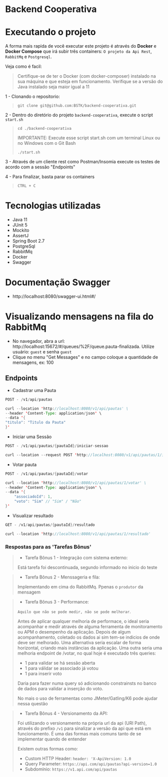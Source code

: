 # Backend Cooperativa

# Executando o projeto

A forma mais rapida de você executar este projeto é através do **Docker** e **Docker Compose** que irá subir três containers:
```O projeto da Api Rest```, ```RabbitMq``` e ```Postgresql```.     

Veja como é facil:

> Certifique-se de ter o Docker (com docker-composer) instalado na sua máquina e que esteja em funcionamento.
> Verifique se a versão do Java instalado seja maior igual a 11

1 - Clonando o repositorio:
> ```git clone git@github.com:BSTK/backend-cooperativa.git```

2 - Dentro do diretório do projeto ```backend-cooperativa```, execute o script ```start.sh```
> ```cd ./backend-cooperativa```
> 
> IMPORTANTE: Execute esse script start.sh com um terminal Linux ou no Windows com o Git Bash
> 
> ```./start.sh```

3 - Através de um cliente rest como Postman/Insomia execute os testes de acordo com a sessão "Endpoints"

4 - Para finalizar, basta parar os containers
> ```CTRL + C```

# Tecnologias utilizadas
- Java 11
- JUnit 5
- Mockito
- AssertJ  
- Spring Boot 2.7
- PostgreSql
- RabbitMq
- Docker
- Swagger

# Documentação Swagger
- http://localhost:8080/swagger-ui.html#/

# Visualizando mensagens na fila do RabbitMq
- No navegador, abra a url: http://localhost:15672/#/queues/%2F/queue.pauta-finalizada. 
  Utilize usuário: ```guest``` e senha ```guest```
- Clique no menu "Get Messages" e no campo coloque a quantidade de mensagens, ex: 100

## Endpoints

- Cadastrar uma Pauta
````java
POST - /v1/api/pautas

curl --location 'http://localhost:8080/v1/api/pautas' \
--header 'Content-Type: application/json' \
--data '{
"titulo": "Titulo da Pauta"
}'
````

- Iniciar uma Sessão
````java
POST - /v1/api/pautas/{pautaId}/iniciar-sessao

curl --location --request POST 'http://localhost:8080/v1/api/pautas/1/iniciar-sessao?tempoDuracao=2'
````

- Votar pauta
````java
POST - /v1/api/pautas/{pautaId}/votar

curl --location 'http://localhost:8080/v1/api/pautas/1/votar' \
--header 'Content-Type: application/json' \
--data '{
    "associadoId": 1,
    "voto": "Sim" // "Sim" / "Não"
}'
````

- Visualizar resultado
````java
GET - /v1/api/pautas/{pautaId}/resultado

curl --location 'http://localhost:8080/v1/api/pautas/1/resultado'
````

### Respostas para as 'Tarefas Bônus'

> - Tarefa Bônus 1 - Integração com sistema externo:
> 
> Está tarefa foi descontinuada, segundo informado no inicio do teste

> - Tarefa Bônus 2 - Menssageria e fila:
> 
> Implementando em cima do RabbitMq. Ppenas o ```produtor``` da mensagem

> - Tarefa Bônus 3 - Performance:
> 
> ```Aquilo que não se pode medir, não se pode melhorar```.
> 
> Antes de aplicar qualquer melhoria de performace, o ideal seria acompanhar e medir através de alguma
> ferramenta de monitoramento ou APM o desempenho da aplicação. Depois de algum acompanhamento, coletado os dados ai sim tem-se indicios
> de onde deve ser melhorado.
> Uma alternativa seria escalar de forma horizontal, criando mais instâncias da aplicação.
> Uma outra seria uma melhoria endpoint de /votar, no qual hoje é executado três queries: 
> - 1 para validar se há sessão aberta
> - 1 para válidar se associado já votou
> - 1 para inserir voto
> 
> Daria para fazer numa query só adicionando constrainsts no banco de dados para validar a inserção do voto.
> 
> No mais o uso de ferramentas como JMeter/Gatling/K6 pode ajudar nessa questão

> - Tarefa Bônus 4 - Versionamento da API:
> 
> Foi utilizando o versionamento na própria url da api (URI Path), através do prefixo ```/v1``` para sinalizar 
a versão da api que está em funcionamento. É uma das formas mais comuns tanto de se implementar quando de entender 
> 
> Existem outras formas como:
>  - Custom HTTP Header: ```header: 'X-ApiVersion: 1.0```
>  - Query Parameter: ```https://api.com/api/pautas?api-version=1.0```
>  - Subdomínio: ```https://v1.api.com/api/pautas``` 
